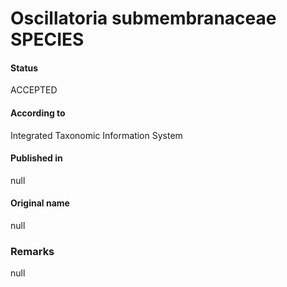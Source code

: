 # Oscillatoria submembranaceae SPECIES

#### Status
ACCEPTED

#### According to
Integrated Taxonomic Information System

#### Published in
null

#### Original name
null

### Remarks
null
